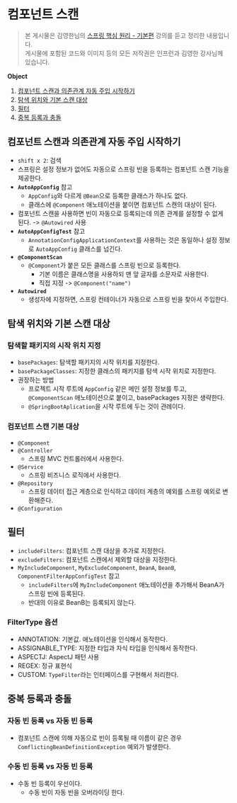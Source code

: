 # 컴포넌트 스캔
> 본 게시물은 김영한님의 [스프링 핵심 원리 - 기본편](https://www.inflearn.com/course/%EC%8A%A4%ED%94%84%EB%A7%81-%ED%95%B5%EC%8B%AC-%EC%9B%90%EB%A6%AC-%EA%B8%B0%EB%B3%B8%ED%8E%B8/dashboard) 강의를 듣고 정리한 내용입니다.  
게시물에 포함된 코드와 이미지 등의 모든 저작권은 인프런과 김영한 강사님께 있습니다.

**Object**
1. [컴포넌트 스캔과 의존관계 자동 주입 시작하기](#컴포넌트-스캔과-의존관계-자동-주입-시작하기)
2. [탐색 위치와 기본 스캔 대상](#탐색-위치와-기본-스캔-대상)
3. [필터](#필터)
4. [중복 등록과 충돌](#중복-등록과-충돌)

## 컴포넌트 스캔과 의존관계 자동 주입 시작하기
- `shift x 2`: 검색
- 스프링은 설정 정보가 없어도 자동으로 스프링 빈을 등록하는 컴포넌트 스캔 기능을 제공한다.
- **`AutoAppConfig`** 참고
  - `AppConfig`와 다르게 `@Bean`으로 등록한 클래스가 하나도 없다.
  - 클래스에 `@Component` 애노테이션을 붙이면 컴포넌트 스캔의 대상이 된다.
- 컴포넌트 스캔을 사용하면 빈이 자동으로 등록되는데 의존 관계를 설정할 수 없게 된다. -> `@Autowired` 사용
- **`AutoAppConfigTest`** 참고
  - `AnnotationConfigApplicationContext`를 사용하는 것은 동일하나 설정 정보로 `AutoAppConfig` 클래스를 넘긴다.
- **`@ComponentScan`**
  - `@Component`가 붙은 모든 클래스를 스프링 빈으로 등록한다.
    - 기본 이름은 클래스명을 사용하되 맨 앞 글자를 소문자로 사용한다.
    - 직접 지정 -> `@Component("name")`
- **`Autowired`**
  - 생성자에 지정하면, 스프링 컨테이너가 자동으로 스프링 빈을 찾아서 주입한다.
  
## 탐색 위치와 기본 스캔 대상
### 탐색할 패키지의 시작 위치 지정
- `basePackages`: 탐색할 패키지의 시작 위치를 지정한다.
- `basePackageClasses`: 지정한 클래스의 패키지를 탐색 시작 위치로 지정한다.
- 권장하는 방법
  - 프로젝트 시작 루트에 `AppConfig` 같은 메인 설정 정보를 투고, `@ComponentScan` 애노테이션으로 붙이고, basePackages 지정은 생략한다.
  - `@SpringBootAplication`을 시작 루트에 두는 것이 관례이다.

### 컴포넌트 스캔 기본 대상
- `@Component`
- `@Controller`
  - 스프링 MVC 컨트롤러에서 사용한다.
- `@Service`
  - 스프링 비즈니스 로직에서 사용한다.
- `@Repository`
  - 스프링 데이터 접근 계층으로 인식하고 데이터 계층의 예외를 스프링 예외로 변환해준다.
- `@Configuration`
  
## 필터
- `includeFilters`: 컴포넌트 스캔 대상을 추가로 지정한다.
- `excludeFilters`: 컴포넌트 스캔에서 제외할 대상을 지정한다.
- `MyIncludeComponent`, `MyExcludeComponent`, `BeanA`, `BeanB`, `ComponentFilterAppConfigTest` 참고
  - `includeFilters`에 `MyIncludeComponent` 애노테이션을 추가해서 BeanA가 스프링 빈에 등록된다.
  - 반대의 이유로 BeanB는 등록되지 않는다.

### FilterType 옵션
- ANNOTATION: 기본값. 애노테이션을 인식해서 동작한다.
- ASSIGNABLE_TYPE: 지정한 타입과 자식 타입을 인식해서 동작한다.
- ASPECTJ: AspectJ 패턴 사용
- REGEX: 정규 표현식
- CUSTOM: `TypeFilter`라는 인터페이스를 구현해서 처리한다.

## 중복 등록과 충돌
### 자동 빈 등록 vs 자동 빈 등록
- 컴포넌트 스캔에 의해 자동으로 빈이 등록될 때 이름이 같은 경우 `ComflictingBeanDefinitionException` 예외가 발생한다.

### 수동 빈 등록 vs 자동 빈 등록
- 수동 빈 등록이 우선이다.
  - 수동 빈이 자동 빈을 오버라이딩 한다.